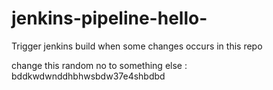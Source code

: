 # jenkins-pipeline-hello-


Trigger jenkins build when some changes occurs in this repo

change this random no to something else : bddkwdwnddhbhwsbdw37e4shbdbd
